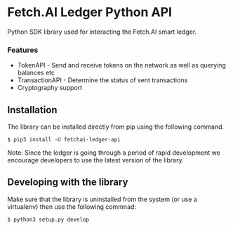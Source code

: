 # Fetch.AI Ledger Python API

Python SDK library used for interacting the Fetch.AI smart ledger. 

### Features

* TokenAPI - Send and receive tokens on the network as well as querying balances etc
* TransactionAPI - Determine the status of sent transactions
* Cryptography support

## Installation

The library can be installed directly from pip using the following command.

    $ pip3 install -U fetchai-ledger-api
    
Note: Since the ledger is going through a period of rapid development we encourage developers to use the latest version
of the library.

## Developing with the library

Make sure that the library is uninstalled from the system (or use a virtualenv) then use the following commnad:

    $ python3 setup.py develop
